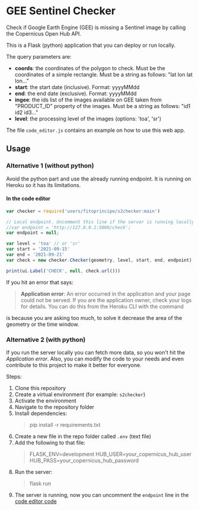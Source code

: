 # GEE Sentinel Checker

Check if Google Earth Engine (GEE) is missing a Sentinel image by
calling the Copernicus Open Hub API.

This is a Flask (python) application that you can deploy or run locally.

The query parameters are:
- **coords**: the coordinates of the polygon to check. Must be the coordinates of a simple rectangle. Must be a string as follows: "lat lon lat lon..."
- **start**: the start date (inclusive). Format: yyyyMMdd
- **end**: the end date (exclusive). Format: yyyyMMdd
- **ingee**: the ids list of the images available on GEE taken from "PRODUCT_ID" property of the images. Must be a string as follows: "id1 id2 id3..."
- **level**: the processing level of the images (options: 'toa', 'sr')

The file `code_editor.js` contains an example on how to use this web app.

## Usage
### Alternative 1 (without python)
Avoid the python part and use the already running endpoint. It is running
on Heroku so it has its limitations. 

#### In the code editor
``` javascript
var checker = require('users/fitoprincipe/s2checker:main')

// Local endpoint. Uncomment this line if the server is running locally
//var endpoint = 'http://127.0.0.1:5000/check';
var endpoint = null;

var level = 'toa' // or 'sr'
var start = '2021-09-15'
var end = '2021-09-21'
var check = new checker.Checker(geometry, level, start, end, endpoint);

print(ui.Label('CHECK', null, check.url()))
```

If you hit an error that says:

> **Application error**: An error occurred in the application 
and your page could not be served. If you are the application 
owner, check your logs for details. You can do this from the 
Heroku CLI with the command

is because you are asking too much, to solve it decrease the area
of the geometry or the time window.

### Alternative 2 (with python)
If you run the server locally you can fetch more data, so you won't
hit the _Application error_. Also, you can modify the code to your needs
and even contribute to this project to make it better for everyone.

Steps:
1. Clone this repository
2. Create a virtual environment (for example: `s2checker`)
3. Activate the environment
4. Navigate to the repository folder
5. Install dependencies:
   >pip install -r requirements.txt
6. Create a new file in the repo folder called `.env` (text file)
7. Add the following to that file:
   > FLASK_ENV=development
   > HUB_USER=your_copernicus_hub_user
   > HUB_PASS=your_copernicus_hub_password
8. Run the server:
   >flask run
9. The server is running, now you can uncomment the `endpoint` line
   in the [code editor code](#in-the-code-editor)
